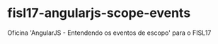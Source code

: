 # fisl17-angularjs-scope-events
Oficina 'AngularJS - Entendendo os eventos de escopo' para o FISL17

